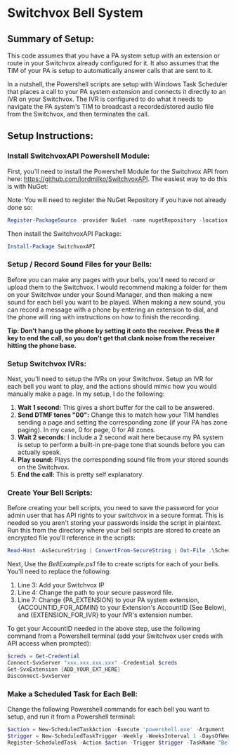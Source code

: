 # Switchvox Bell System

## Summary of Setup:
This code assumes that you have a PA system setup with an extension or route in your Switchvox already configured for it.  It also assumes that the TIM of your PA is setup to automatically answer calls that are sent to it.

In a nutshell, the Powershell scripts are setup with Windows Task Scheduler that places a call to your PA system extension and connects it directly to an IVR on your Switchvox.  The IVR is configured to do what it needs to navigate the PA system's TIM to broadcast a recorded/stored audio file from the Switchvox, and then terminates the call.

## Setup Instructions:

### Install SwitchvoxAPI Powershell Module:
First, you'll need to install the Powershell Module for the Switchvox API from here: https://github.com/lordmilko/SwitchvoxAPI.  The easiest way to do this is with NuGet:

Note: You will need to register the NuGet Repository if you have not already done so:
```powershell
Register-PackageSource -provider NuGet -name nugetRepository -location https://www.nuget.org/api/v2
```
Then install the SwitchvoxAPI Package:
```powershell
Install-Package SwitchvoxAPI
```

### Setup / Record Sound Files for your Bells:
Before you can make any pages with your bells, you'll need to record or upload them to the Switchvox.  I would recommend making a folder for them on your Switchvox under your Sound Manager, and then making a new sound for each bell you want to be played.  When making a new sound, you can record a message with a phone by entering an extension to dial, and the phone will ring with instructions on how to finish the recording.

**Tip: Don't hang up the phone by setting it onto the receiver.  Press the # key to end the call, so you don't get that clank noise from the receiver hitting the phone base.**

### Setup Switchvox IVRs:

Next, you'll need to setup the IVRs on your Switchvox.  Setup an IVR for each bell you want to play, and the actions should mimic how you would manually make a page.  In my setup, I do the following:

1. **Wait 1 second:**  This gives a short buffer for the call to be answered.
1. **Send DTMF tones "00":**  Change this to match how your TIM handles sending a page and setting the corresponding zone (if your PA has zone paging).  In my case, 0 for page, 0 for All zones.
1. **Wait 2 seconds:**  I include a 2 second wait here because my PA system is setup to perform a built-in pre-page tone that sounds before you can actually speak.
1. **Play sound:** Plays the corresponding sound file from your stored sounds on the Switchvox.
1. **End the call:** This is pretty self explanatory.

### Create Your Bell Scripts:
Before creating your bell scripts, you need to save the password for your admin user that has API rights to your switchvox in a secure format.  This is needed so you aren't storing your passwords inside the script in plaintext.  Run this from the directory where your bell scripts are stored to create an encrypted file you'll reference in the scripts:

```powershell
Read-Host -AsSecureString | ConvertFrom-SecureString | Out-File .\ScheduledTaskUser.txt
```

Next, Use the *BellExample.ps1* file to create scripts for each of your bells.  You'll need to replace the following:

1. Line 3: Add your Switchvox IP
1. Line 4: Change the path to your secure password file.
1. Line 7: Change {PA_EXTENSION} to your PA system extension, {ACCOUNTID_FOR_ADMIN} to your Extension's AccountID (See Below), and {EXTENSION_FOR_IVR} to your IVR's extension number.

To get your AccountID needed in the above step, use the following command from a Powershell terminal (add your Switchvox user creds with API access when prompted):

```powershell
$creds = Get-Credential
Connect-SvxServer "xxx.xxx.xxx.xxx" -Credential $creds
Get-SvxExtension {ADD_YOUR_EXT_HERE}
Disconnect-SvxServer
```

### Make a Scheduled Task for Each Bell:
Change the following Powershell commands for each bell you want to setup, and run it from a Powershell terminal:
```powershell
$action = New-ScheduledTaskAction -Execute 'powershell.exe' -Argument '-NoProfile -NoLogo -NonInteractive -ExecutionPolicy Bypass -File C:\Path\To\Your\Bell.ps1'
$trigger = New-ScheduledTaskTrigger -Weekly -WeeksInterval 1 -DaysOfWeek Monday,Tuesday,Wednesday,Thursday,Friday -At 10am
Register-ScheduledTask -Action $action -Trigger $trigger -TaskName "Bell Name" -Description "This is a scheduled bell."
```
